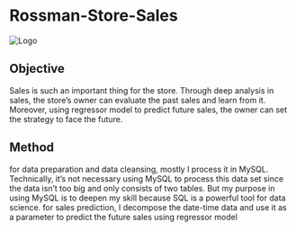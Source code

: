 # Rossman-Store-Sales
![Logo](https://encrypted-tbn0.gstatic.com/images?q=tbn:ANd9GcRnla8J7TAsor24eM165uqowt-2ixVMBlILAe3s_0Ermc_T0d0J&s)
## Objective
Sales is such an important thing for the store. Through deep analysis in sales, the store’s
owner can evaluate the past sales and learn from it. Moreover, using regressor model to
predict future sales, the owner can set the strategy to face the future.

## Method
for data preparation and data cleansing, mostly I process it in MySQL. Technically, it’s not
necessary using MySQL to process this data set since the data isn’t too big and only
consists of two tables. But my purpose in using MySQL is to deepen my skill because SQL
is a powerful tool for data science.
for sales prediction, I decompose the date-time data and use it as a parameter to predict
the future sales using regressor model
